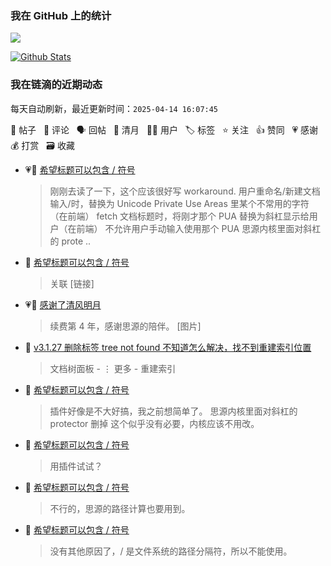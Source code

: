 
### 我在 GitHub 上的统计

<a title="Hits" target="_blank" href="https://github.com/88250/88250"><img src="https://hits.b3log.org/88250/88250.svg"></a>

[![Github Stats](https://github-readme-stats.vercel.app/api?username=88250&theme=tokyonight&show_icons=true)](https://github.com/88250)

<!--events start -->

### 我在链滴的近期动态

每天自动刷新，最近更新时间：`2025-04-14 16:07:45`

📝 帖子 &nbsp; 💬 评论 &nbsp; 🗣 回帖 &nbsp; 🌙 清月 &nbsp; 👨‍💻 用户 &nbsp; 🏷️ 标签 &nbsp; ⭐️ 关注 &nbsp; 👍 赞同 &nbsp; 💗 感谢 &nbsp; 💰 打赏 &nbsp; 🗃 收藏

* 💗💬 [希望标题可以包含 / 符号](https://ld246.com/article/1744467484386/comment/1744511693137#comments)

  > 刚刚去读了一下，这个应该很好写 workaround. 用户重命名/新建文档输入/时，替换为 Unicode Private Use Areas 里某个不常用的字符（在前端） fetch 文档标题时，将刚才那个 PUA 替换为斜杠显示给用户（在前端） 不允许用户手动输入使用那个 PUA 思源内核里面对斜杠的 prote ..
* 💬 [希望标题可以包含 / 符号](https://ld246.com/article/1744467484386/comment/1744543934649#comments)

  > 关联 [链接]
* 💗🌙 [感谢了清风明月](https://ld246.com/member/JOYCELEEEEE/breezemoons/1744529387688)

  > 续费第 4 年，感谢思源的陪伴。 [图片]
* 💬 [v3.1.27 删除标签 tree not found 不知道怎么解决，找不到重建索引位置](https://ld246.com/article/1744536226332/comment/1744536471749#comments)

  > 文档树面板 - ⋮ 更多 - 重建索引
* 💬 [希望标题可以包含 / 符号](https://ld246.com/article/1744467484386/comment/1744514180651#comments)

  > 插件好像是不大好搞，我之前想简单了。 思源内核里面对斜杠的 protector 删掉 这个似乎没有必要，内核应该不用改。
* 💬 [希望标题可以包含 / 符号](https://ld246.com/article/1744467484386/comment/1744511820361#comments)

  > 用插件试试？
* 💬 [希望标题可以包含 / 符号](https://ld246.com/article/1744467484386/comment/1744470502802#comments)

  > 不行的，思源的路径计算也要用到。
* 💬 [希望标题可以包含 / 符号](https://ld246.com/article/1744467484386/comment/1744468338610#comments)

  > 没有其他原因了，/ 是文件系统的路径分隔符，所以不能使用。


<!--events end -->
